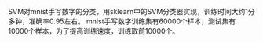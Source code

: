 SVM对mnist手写数字的分类，用sklearn中的SVM分类器实现，训练时间大约1分多钟，准确率0.95左右。 mnist手写数字训练集有60000个样本，测试集有10000个样本，为了提高训练速度，训练取前10000个。